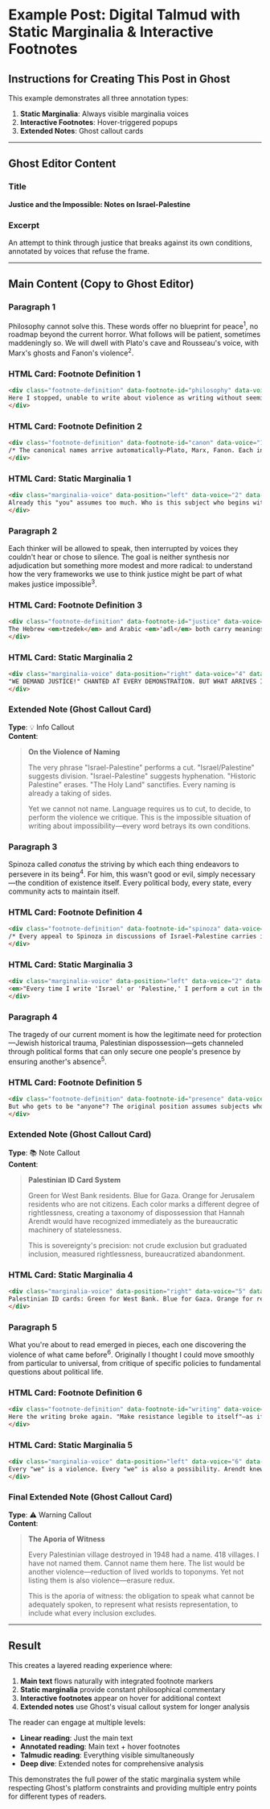 # Example Post: Digital Talmud with Static Marginalia & Interactive Footnotes

## Instructions for Creating This Post in Ghost

This example demonstrates all three annotation types:
1. **Static Marginalia**: Always visible marginalia voices
2. **Interactive Footnotes**: Hover-triggered popups  
3. **Extended Notes**: Ghost callout cards

---

## Ghost Editor Content

### Title
**Justice and the Impossible: Notes on Israel-Palestine**

### Excerpt
An attempt to think through justice that breaks against its own conditions, annotated by voices that refuse the frame.

---

## Main Content (Copy to Ghost Editor)

### Paragraph 1
Philosophy cannot solve this. These words offer no blueprint for peace<sup class="footnote-marker" data-footnote="philosophy">1</sup>, no roadmap beyond the current horror. What follows will be patient, sometimes maddeningly so. We will dwell with Plato's cave and Rousseau's voice, with Marx's ghosts and Fanon's violence<sup class="footnote-marker" data-footnote="canon">2</sup>.

### HTML Card: Footnote Definition 1
```html
<div class="footnote-definition" data-footnote-id="philosophy" data-voice="3" data-position="right">
Here I stopped, unable to write about violence as writing without seeming to aestheticize horror. The theoretical frame threatens to make suffering abstract. Yet isn't this what violence does—inscribe messages on bodies, write sovereignty through blood? The aporia isn't just theoretical.
</div>
```

### HTML Card: Footnote Definition 2  
```html
<div class="footnote-definition" data-footnote-id="canon" data-voice="1" data-position="left">
/* The canonical names arrive automatically—Plato, Marx, Fanon. Each invocation summons a library, excludes others. The very structure of philosophical citation reproduces hierarchies the analysis claims to question. */
</div>
```

### HTML Card: Static Marginalia 1
```html
<div class="marginalia-voice" data-position="left" data-voice="2" data-width="30">
Already this "you" assumes too much. Who is this subject who begins with particular critique? The comfortable critic? The situated observer? The claim to begin anywhere already claims too much.
</div>
```

### Paragraph 2
Each thinker will be allowed to speak, then interrupted by voices they couldn't hear or chose to silence. The goal is neither synthesis nor adjudication but something more modest and more radical: to understand how the very frameworks we use to think justice might be part of what makes justice impossible<sup class="footnote-marker" data-footnote="justice">3</sup>.

### HTML Card: Footnote Definition 3
```html
<div class="footnote-definition" data-footnote-id="justice" data-voice="5" data-position="right">
The Hebrew <em>tzedek</em> and Arabic <em>'adl</em> both carry meanings that "justice" doesn't quite capture. <em>Tzedek</em> shares a root with <em>tzaddik</em> (righteous one) and suggests straightness, correctness. <em>'Adl</em> implies balance, equilibrium, setting straight. Both assume something can be made properly aligned.
</div>
```

### HTML Card: Static Marginalia 2
```html
<div class="marginalia-voice" data-position="right" data-voice="4" data-width="25">
"WE DEMAND JUSTICE!" CHANTED AT EVERY DEMONSTRATION. BUT WHAT ARRIVES IS ALWAYS LAW, PROCEDURE, COMPROMISE. THE DEMAND REMAINS, INEXHAUSTIBLE. THE MORE LAW WE CREATE, THE MORE JUSTICE WITHDRAWS.
</div>
```

### Extended Note (Ghost Callout Card)
**Type**: 💡 Info Callout  
**Content**:
> **On the Violence of Naming**
> 
> The very phrase "Israel-Palestine" performs a cut. "Israel/Palestine" suggests division. "Israel-Palestine" suggests hyphenation. "Historic Palestine" erases. "The Holy Land" sanctifies. Every naming is already a taking of sides.
> 
> Yet we cannot not name. Language requires us to cut, to decide, to perform the violence we critique. This is the impossible situation of writing about impossibility—every word betrays its own conditions.

### Paragraph 3
Spinoza called <em>conatus</em> the striving by which each thing endeavors to persevere in its being<sup class="footnote-marker" data-footnote="spinoza">4</sup>. For him, this wasn't good or evil, simply necessary—the condition of existence itself. Every political body, every state, every community acts to maintain itself.

### HTML Card: Footnote Definition 4
```html
<div class="footnote-definition" data-footnote-id="spinoza" data-voice="1" data-position="left">
/* Every appeal to Spinoza in discussions of Israel-Palestine carries its own bitter irony. The philosopher of radical democracy becomes the name of a street in a settlement. His ethics of joy becomes a justification for occupation. How texts travel, how they betray themselves in their applications... */
</div>
```

### HTML Card: Static Marginalia 3
```html
<div class="marginalia-voice" data-position="left" data-voice="2" data-width="28" data-font-scale="1.1">
<em>"Every time I write 'Israel' or 'Palestine,' I perform a cut in the world. These names are not descriptions but acts of political force."</em><br>—Edward Said
</div>
```

### Paragraph 4
The tragedy of our current moment is how the legitimate need for protection—Jewish historical trauma, Palestinian dispossession—gets channeled through political forms that can only secure one people's presence by ensuring another's absence<sup class="footnote-marker" data-footnote="presence">5</sup>.

### HTML Card: Footnote Definition 5
```html
<div class="footnote-definition" data-footnote-id="presence" data-voice="6" data-position="right">
But who gets to be "anyone"? The original position assumes subjects who could imagine being each other. Can the settler imagine being the refugee? Can the refugee imagine being the settler? Some positions seem mutually constitutive through exclusion.
</div>
```

### Extended Note (Ghost Callout Card)
**Type**: 📚 Note Callout  
**Content**:
> **Palestinian ID Card System**
> 
> Green for West Bank residents. Blue for Gaza. Orange for Jerusalem residents who are not citizens. Each color marks a different degree of rightlessness, creating a taxonomy of dispossession that Hannah Arendt would have recognized immediately as the bureaucratic machinery of statelessness.
> 
> This is sovereignty's precision: not crude exclusion but graduated inclusion, measured rightlessness, bureaucratized abandonment.

### HTML Card: Static Marginalia 4
```html
<div class="marginalia-voice" data-position="right" data-voice="5" data-width="35" data-font-scale="0.9">
Palestinian ID cards: Green for West Bank. Blue for Gaza. Orange for residents of Jerusalem who are not citizens. Each color marks a different degree of rightlessness. Arendt would recognize this taxonomy immediately.
</div>
```

### Paragraph 5
What you're about to read emerged in pieces, each one discovering the violence of what came before<sup class="footnote-marker" data-footnote="writing">6</sup>. Originally I thought I could move smoothly from particular to universal, from critique of specific policies to fundamental questions about political life.

### HTML Card: Footnote Definition 6
```html
<div class="footnote-definition" data-footnote-id="writing" data-voice="3" data-position="left">
Here the writing broke again. "Make resistance legible to itself"—as if resistance could achieve self-presence, self-transparency, self-knowledge. As if theory were a mirror. The metaphysics of presence returning through the back door of political hope.
</div>
```

### HTML Card: Static Marginalia 5
```html
<div class="marginalia-voice" data-position="left" data-voice="6" data-width="32">
Every "we" is a violence. Every "we" is also a possibility. Arendt knew both things simultaneously.
</div>
```

### Final Extended Note (Ghost Callout Card)
**Type**: ⚠️ Warning Callout  
**Content**:
> **The Aporia of Witness**
> 
> Every Palestinian village destroyed in 1948 had a name. 418 villages. I have not named them. Cannot name them here. The list would be another violence—reduction of lived worlds to toponyms. Yet not listing them is also violence—erasure redux.
> 
> This is the aporia of witness: the obligation to speak what cannot be adequately spoken, to represent what resists representation, to include what every inclusion excludes.

---

## Result

This creates a layered reading experience where:

1. **Main text** flows naturally with integrated footnote markers
2. **Static marginalia** provide constant philosophical commentary  
3. **Interactive footnotes** appear on hover for additional context
4. **Extended notes** use Ghost's visual callout system for longer analysis

The reader can engage at multiple levels:
- **Linear reading**: Just the main text
- **Annotated reading**: Main text + hover footnotes
- **Talmudic reading**: Everything visible simultaneously
- **Deep dive**: Extended notes for comprehensive analysis

This demonstrates the full power of the static marginalia system while respecting Ghost's platform constraints and providing multiple entry points for different types of readers.